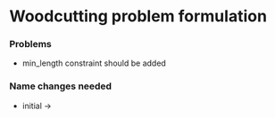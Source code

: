 # Woodcutting problem formulation

### Problems
- min_length constraint should be added

### Name changes needed
- initial -> 